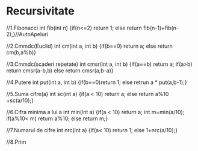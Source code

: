 # Recursivitate
 //1.Fibonacci
 int fib(int n)
 {if(n<=2) return 1;
 else return fib(n-1)+fib(n-2);}//AutoApeluri
 
 //2.Cmmdc(Euclid)
 int cm(int a, int b)
 {if(b==0) return a;
 else return cm(b,a%b)}
 
 //3.Cmmdc(scaderi repetate)
 int cmsr(int a, int b)
 {if(a==b) return a;
    if(a>b) return cmsr(a-b,b)
    else return cmsr(a,b-a)}
    
 //4.Putere
 int put(int a, int b)
 {if(b==0)return 1;
 else retrun a * put(a,b-1);}
 
 //5.Suma cifre(a)
 int sc(int a)
 {if(a < 10) return a;
 else return a%10 +sc(a/10);}
 
 //6.Cifra minima a lui a
 int min(int a)
{if(a < 10) return a;
int m=min(a/10);
if(a%10< m) return a%10;
  else return m;}
  
  //7.Numarul de cifre
  int nrc(int a)
  {if(a< 10) return 1;
  else 1+nrc(a/10);}
  
  //8.Prim
  
  
  
  
  
  
  
  
